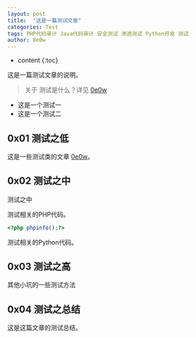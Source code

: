 ```yaml
---
layout: post
title:  "这是一篇测试文章"
categories: Test
tags: PHP代码审计 Java代码审计 安全测试 渗透测试 Python开发 测试
author: 0e0w
---
```


* content
{:toc}

这是一篇测试文章的说明。


> 关于 测试是什么？详见 [0e0w](http://www.0e0w.com/)

- 这是一个测试一
- 这是一个测试二


## 0x01 测试之低

这是一些测试类的文章 [0e0w](http://www.0e0w.com/)。


## 0x02 测试之中

测试之中

测试相关的PHP代码。
```php
<?php phpinfo();?>
```

测试相关的Python代码。

## 0x03 测试之高

其他小坑的一些测试方法

## 0x04 测试之总结

这是这篇文章的测试总结。

